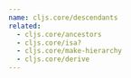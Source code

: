 ```yaml
---
name: cljs.core/descendants
related:
  - cljs.core/ancestors
  - cljs.core/isa?
  - cljs.core/make-hierarchy
  - cljs.core/derive
---
```



